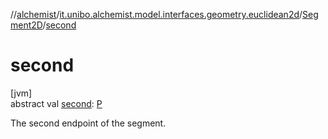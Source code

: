 //[alchemist](../../../index.md)/[it.unibo.alchemist.model.interfaces.geometry.euclidean2d](../index.md)/[Segment2D](index.md)/[second](second.md)

# second

[jvm]\
abstract val [second](second.md): [P](index.md)

The second endpoint of the segment.

